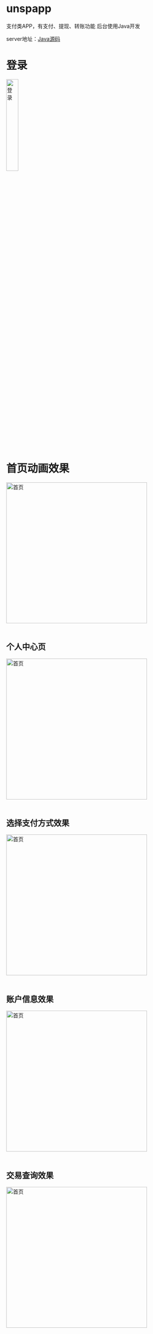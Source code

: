 # unspapp
支付类APP，有支付、提现、转账功能
后台使用Java开发

server地址：[Java源码](https://github.com/fortitude1990/unsapp_server)

# 登录
<img src = "https://github.com/fortitude1990/unsapp/blob/master/images/WechatIMG4.jpeg" width = "25%" alt = "登录"/>

# 首页动画效果
<img src = "https://github.com/fortitude1990/unsapp/blob/master/images/首页.gif" width = "375" alt = "首页"/>
<br>
<br>

<h2>个人中心页</h2>
<img src = "https://github.com/fortitude1990/unsapp/blob/master/images/%E9%93%B6%E7%94%9F%E5%AE%9D%E4%B8%AA%E4%BA%BA%E7%89%88-%E6%80%BB%E8%B5%84%E4%BA%A7-copy-2.png" width = "375" alt = "首页"/>
<br>
<br>
<h2>选择支付方式效果</h2>
<img src = "https://github.com/fortitude1990/unsapp/blob/master/images/%E9%93%B6%E7%94%9F%E5%AE%9D%E4%B8%AA%E4%BA%BA%E7%89%88-%E5%85%85%E5%80%BC-%E9%80%89%E6%8B%A9%E4%BB%98%E6%AC%BE%E6%96%B9%E5%BC%8F.png" width = "375" alt = "首页"/>

<br>
<br>
<h2>账户信息效果</h2>
<img src = "https://github.com/fortitude1990/unsapp/blob/master/images/%E9%93%B6%E7%94%9F%E5%AE%9D%E4%B8%AA%E4%BA%BA%E7%89%88-%E4%B8%AA%E4%BA%BA%E4%B8%AD%E5%BF%83-%E5%9F%BA%E6%9C%AC%E4%BF%A1%E6%81%AF.png" width = "375" alt = "首页"/>

<br>
<br>
<h2>交易查询效果</h2>
<img src = "https://github.com/fortitude1990/unsapp/blob/master/images/%E9%93%B6%E7%94%9F%E5%AE%9D%E4%B8%AA%E4%BA%BA%E7%89%88-%E4%B8%AA%E4%BA%BA%E4%B8%AD%E5%BF%83-%E5%9F%BA%E6%9C%AC%E4%BF%A1%E6%81%AF-%E4%B8%8A%E6%BB%91-copy.png" width = "375" alt = "首页"/>

